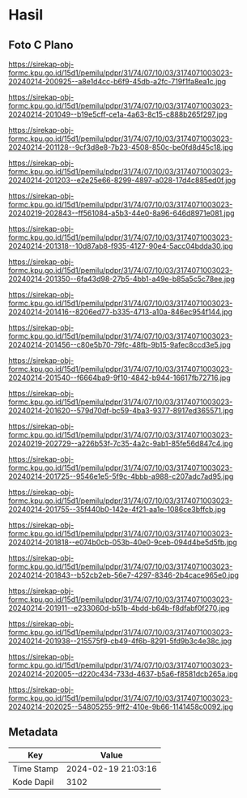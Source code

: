 # Hasil

## Foto C Plano

https://sirekap-obj-formc.kpu.go.id/15d1/pemilu/pdpr/31/74/07/10/03/3174071003023-20240214-200925--a8e1d4cc-b6f9-45db-a2fc-719f1fa8ea1c.jpg

https://sirekap-obj-formc.kpu.go.id/15d1/pemilu/pdpr/31/74/07/10/03/3174071003023-20240214-201049--b19e5cff-ce1a-4a63-8c15-c888b265f297.jpg

https://sirekap-obj-formc.kpu.go.id/15d1/pemilu/pdpr/31/74/07/10/03/3174071003023-20240214-201128--9cf3d8e8-7b23-4508-850c-be0fd8d45c18.jpg

https://sirekap-obj-formc.kpu.go.id/15d1/pemilu/pdpr/31/74/07/10/03/3174071003023-20240214-201203--e2e25e66-8299-4897-a028-17d4c885ed0f.jpg

https://sirekap-obj-formc.kpu.go.id/15d1/pemilu/pdpr/31/74/07/10/03/3174071003023-20240219-202843--ff561084-a5b3-44e0-8a96-646d8971e081.jpg

https://sirekap-obj-formc.kpu.go.id/15d1/pemilu/pdpr/31/74/07/10/03/3174071003023-20240214-201318--10d87ab8-f935-4127-90e4-5acc04bdda30.jpg

https://sirekap-obj-formc.kpu.go.id/15d1/pemilu/pdpr/31/74/07/10/03/3174071003023-20240214-201350--6fa43d98-27b5-4bb1-a49e-b85a5c5c78ee.jpg

https://sirekap-obj-formc.kpu.go.id/15d1/pemilu/pdpr/31/74/07/10/03/3174071003023-20240214-201416--8206ed77-b335-4713-a10a-846ec954f144.jpg

https://sirekap-obj-formc.kpu.go.id/15d1/pemilu/pdpr/31/74/07/10/03/3174071003023-20240214-201456--c80e5b70-79fc-48fb-9b15-9afec8ccd3e5.jpg

https://sirekap-obj-formc.kpu.go.id/15d1/pemilu/pdpr/31/74/07/10/03/3174071003023-20240214-201540--f6664ba9-9f10-4842-b944-16617fb72716.jpg

https://sirekap-obj-formc.kpu.go.id/15d1/pemilu/pdpr/31/74/07/10/03/3174071003023-20240214-201620--579d70df-bc59-4ba3-9377-8917ed365571.jpg

https://sirekap-obj-formc.kpu.go.id/15d1/pemilu/pdpr/31/74/07/10/03/3174071003023-20240219-202729--a226b53f-7c35-4a2c-9ab1-85fe56d847c4.jpg

https://sirekap-obj-formc.kpu.go.id/15d1/pemilu/pdpr/31/74/07/10/03/3174071003023-20240214-201725--9546e1e5-5f9c-4bbb-a988-c207adc7ad95.jpg

https://sirekap-obj-formc.kpu.go.id/15d1/pemilu/pdpr/31/74/07/10/03/3174071003023-20240214-201755--35f440b0-142e-4f21-aa1e-1086ce3bffcb.jpg

https://sirekap-obj-formc.kpu.go.id/15d1/pemilu/pdpr/31/74/07/10/03/3174071003023-20240214-201818--e074b0cb-053b-40e0-9ceb-094d4be5d5fb.jpg

https://sirekap-obj-formc.kpu.go.id/15d1/pemilu/pdpr/31/74/07/10/03/3174071003023-20240214-201843--b52cb2eb-56e7-4297-8346-2b4cace965e0.jpg

https://sirekap-obj-formc.kpu.go.id/15d1/pemilu/pdpr/31/74/07/10/03/3174071003023-20240214-201911--e233060d-b51b-4bdd-b64b-f8dfabf0f270.jpg

https://sirekap-obj-formc.kpu.go.id/15d1/pemilu/pdpr/31/74/07/10/03/3174071003023-20240214-201938--215575f9-cb49-4f6b-8291-5fd9b3c4e38c.jpg

https://sirekap-obj-formc.kpu.go.id/15d1/pemilu/pdpr/31/74/07/10/03/3174071003023-20240214-202005--d220c434-733d-4637-b5a6-f8581dcb265a.jpg

https://sirekap-obj-formc.kpu.go.id/15d1/pemilu/pdpr/31/74/07/10/03/3174071003023-20240214-202025--54805255-9ff2-410e-9b66-1141458c0092.jpg


## Metadata

| Key        | Value               |
| ---------- | ------------------- |
| Time Stamp | 2024-02-19 21:03:16 |
| Kode Dapil | 3102                |



